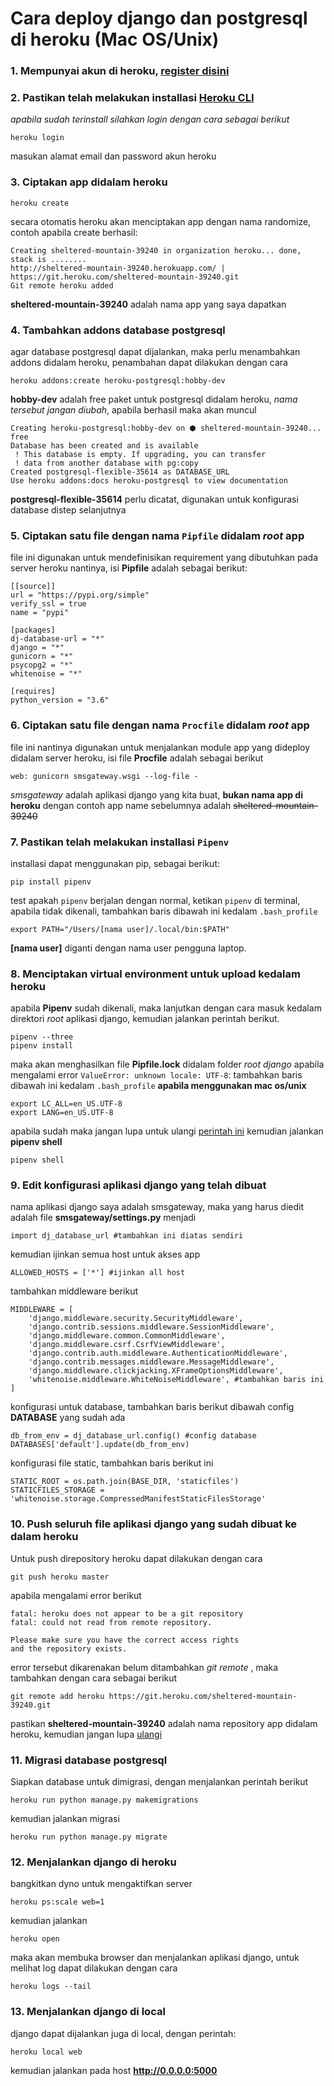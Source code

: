 # Cara deploy django dan postgresql di heroku (Mac OS/Unix)
### 1. Mempunyai akun di heroku, [register disini](https://heroku.com)

### 2. Pastikan telah melakukan installasi [Heroku CLI](https://devcenter.heroku.com/articles/getting-started-with-python#set-up) 
*apabila sudah terinstall silahkan login dengan cara sebagai berikut*
```
heroku login
```
masukan alamat email dan password akun heroku

### 3. Ciptakan app didalam heroku
```
heroku create
```
secara otomatis heroku akan menciptakan app dengan nama randomize, contoh apabila create berhasil:
```
Creating sheltered-mountain-39240 in organization heroku... done, stack is ........
http://sheltered-mountain-39240.herokuapp.com/ | https://git.heroku.com/sheltered-mountain-39240.git
Git remote heroku added
```
**sheltered-mountain-39240** adalah nama app yang saya dapatkan

### 4. Tambahkan addons database postgresql 
agar database postgresql dapat dijalankan, maka perlu menambahkan addons didalam heroku, penambahan dapat dilakukan dengan cara
```
heroku addons:create heroku-postgresql:hobby-dev
```
**hobby-dev** adalah free paket untuk postgresql didalam heroku, *nama tersebut jangan diubah*, apabila berhasil maka akan muncul
```
Creating heroku-postgresql:hobby-dev on ⬢ sheltered-mountain-39240... free
Database has been created and is available
 ! This database is empty. If upgrading, you can transfer
 ! data from another database with pg:copy
Created postgresql-flexible-35614 as DATABASE_URL
Use heroku addons:docs heroku-postgresql to view documentation
```
**postgresql-flexible-35614** perlu dicatat, digunakan untuk konfigurasi database distep selanjutnya

### 5. Ciptakan satu file dengan nama `Pipfile` didalam *root* app
file ini digunakan untuk mendefinisikan requirement yang dibutuhkan pada server heroku nantinya, isi **Pipfile** adalah sebagai berikut:
```
[[source]]
url = "https://pypi.org/simple"
verify_ssl = true
name = "pypi"

[packages]
dj-database-url = "*"
django = "*"
gunicorn = "*"
psycopg2 = "*"
whitenoise = "*"

[requires]
python_version = "3.6"
```

### 6. Ciptakan satu file dengan nama `Procfile` didalam *root* app
file ini nantinya digunakan untuk menjalankan module app yang dideploy didalam server heroku, isi file **Procfile** adalah sebagai berikut
```
web: gunicorn smsgateway.wsgi --log-file -
```
*smsgateway* adalah aplikasi django yang kita buat, **bukan nama app di heroku** dengan contoh app name sebelumnya adalah ~~sheltered-mountain-39240~~

### 7. Pastikan telah melakukan installasi `Pipenv`
installasi dapat menggunakan pip, sebagai berikut:
```
pip install pipenv
```
test apakah `pipenv` berjalan dengan normal, ketikan `pipenv` di terminal, apabila tidak dikenali, tambahkan baris dibawah ini kedalam `.bash_profile`
```
export PATH="/Users/[nama user]/.local/bin:$PATH"
```
**[nama user]** diganti dengan nama user pengguna laptop. 

### 8. Menciptakan virtual environment untuk upload kedalam heroku
apabila **Pipenv** sudah dikenali, maka lanjutkan dengan cara masuk kedalam direktori *root* aplikasi django, kemudian jalankan perintah berikut.
```
pipenv --three
pipenv install
```
maka akan menghasilkan file **Pipfile.lock** didalam folder *root django* apabila mengalami error `ValueError: unknown locale: UTF-8`:
tambahkan baris dibawah ini kedalam `.bash_profile` **apabila menggunakan mac os/unix**
```
export LC_ALL=en_US.UTF-8
export LANG=en_US.UTF-8
```
apabila sudah maka jangan lupa untuk ulangi [perintah ini](#8-menciptakan-virtual-environment-untuk-upload-kedalam-heroku)
kemudian jalankan **pipenv shell**
```
pipenv shell
```

### 9. Edit konfigurasi aplikasi django yang telah dibuat
nama aplikasi django saya adalah smsgateway, maka yang harus diedit adalah file **smsgateway/settings.py** menjadi
```
import dj_database_url #tambahkan ini diatas sendiri
```
kemudian ijinkan semua host untuk akses app
```
ALLOWED_HOSTS = ['*'] #ijinkan all host
```
tambahkan middleware berikut
```
MIDDLEWARE = [
    'django.middleware.security.SecurityMiddleware',
    'django.contrib.sessions.middleware.SessionMiddleware',
    'django.middleware.common.CommonMiddleware',
    'django.middleware.csrf.CsrfViewMiddleware',
    'django.contrib.auth.middleware.AuthenticationMiddleware',
    'django.contrib.messages.middleware.MessageMiddleware',
    'django.middleware.clickjacking.XFrameOptionsMiddleware',
    'whitenoise.middleware.WhiteNoiseMiddleware', #tambahkan baris ini
]
```
konfigurasi untuk database, tambahkan baris berikut dibawah config **DATABASE** yang sudah ada
```
db_from_env = dj_database_url.config() #config database
DATABASES['default'].update(db_from_env)
```
konfigurasi file static, tambahkan baris berikut ini
```
STATIC_ROOT = os.path.join(BASE_DIR, 'staticfiles')
STATICFILES_STORAGE = 'whitenoise.storage.CompressedManifestStaticFilesStorage'
```

### 10. Push seluruh file aplikasi django yang sudah dibuat ke dalam heroku
Untuk push direpository heroku dapat dilakukan dengan cara
```
git push heroku master
```
apabila mengalami error berikut
```
fatal: heroku does not appear to be a git repository
fatal: could not read from remote repository.

Please make sure you have the correct access rights
and the repository exists.
```
error tersebut dikarenakan belum ditambahkan *git remote* , maka tambahkan dengan cara sebagai berikut
```
git remote add heroku https://git.heroku.com/sheltered-mountain-39240.git
```
pastikan **sheltered-mountain-39240** adalah nama repository app didalam heroku, kemudian jangan lupa [ulangi](#10-push-seluruh-file-aplikasi-django-yang-sudah-dibuat-ke-dalam-heroku)

### 11. Migrasi database postgresql
Siapkan database untuk dimigrasi, dengan menjalankan perintah berikut
```
heroku run python manage.py makemigrations
```
kemudian jalankan migrasi
```
heroku run python manage.py migrate
```

### 12. Menjalankan django di heroku
bangkitkan dyno untuk mengaktifkan server
```
heroku ps:scale web=1
```
kemudian jalankan 
```
heroku open
```
maka akan membuka browser dan menjalankan aplikasi django, untuk melihat log dapat dilakukan dengan cara
```
heroku logs --tail
```

### 13. Menjalankan django di local
django dapat dijalankan juga di local, dengan perintah:
```
heroku local web
```
kemudian jalankan pada host **http://0.0.0.0:5000**